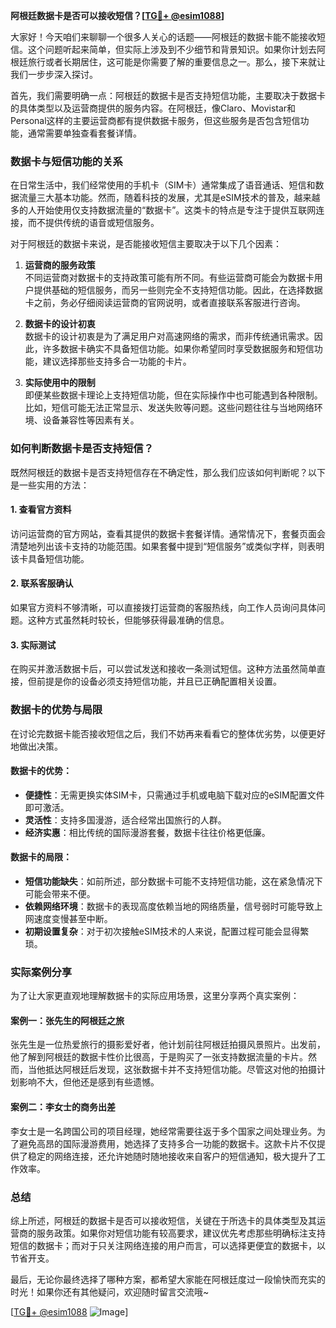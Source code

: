 **阿根廷数据卡是否可以接收短信？[[TG💪+ @esim1088](https://t.me/s/esim1088)]**

大家好！今天咱们来聊聊一个很多人关心的话题——阿根廷的数据卡能不能接收短信。这个问题听起来简单，但实际上涉及到不少细节和背景知识。如果你计划去阿根廷旅行或者长期居住，这可能是你需要了解的重要信息之一。那么，接下来就让我们一步步深入探讨。

首先，我们需要明确一点：阿根廷的数据卡是否支持短信功能，主要取决于数据卡的具体类型以及运营商提供的服务内容。在阿根廷，像Claro、Movistar和Personal这样的主要运营商都有提供数据卡服务，但这些服务是否包含短信功能，通常需要单独查看套餐详情。

### 数据卡与短信功能的关系

在日常生活中，我们经常使用的手机卡（SIM卡）通常集成了语音通话、短信和数据流量三大基本功能。然而，随着科技的发展，尤其是eSIM技术的普及，越来越多的人开始使用仅支持数据流量的“数据卡”。这类卡的特点是专注于提供互联网连接，而不提供传统的语音或短信服务。

对于阿根廷的数据卡来说，是否能接收短信主要取决于以下几个因素：

1. **运营商的服务政策**  
   不同运营商对数据卡的支持政策可能有所不同。有些运营商可能会为数据卡用户提供基础的短信服务，而另一些则完全不支持短信功能。因此，在选择数据卡之前，务必仔细阅读运营商的官网说明，或者直接联系客服进行咨询。

2. **数据卡的设计初衷**  
   数据卡的设计初衷是为了满足用户对高速网络的需求，而非传统通讯需求。因此，许多数据卡确实不具备短信功能。如果你希望同时享受数据服务和短信功能，建议选择那些支持多合一功能的卡片。

3. **实际使用中的限制**  
   即便某些数据卡理论上支持短信功能，但在实际操作中也可能遇到各种限制。比如，短信可能无法正常显示、发送失败等问题。这些问题往往与当地网络环境、设备兼容性等因素有关。

### 如何判断数据卡是否支持短信？

既然阿根廷的数据卡是否支持短信存在不确定性，那么我们应该如何判断呢？以下是一些实用的方法：

#### 1. 查看官方资料  
访问运营商的官方网站，查看其提供的数据卡套餐详情。通常情况下，套餐页面会清楚地列出该卡支持的功能范围。如果套餐中提到“短信服务”或类似字样，则表明该卡具备短信功能。

#### 2. 联系客服确认  
如果官方资料不够清晰，可以直接拨打运营商的客服热线，向工作人员询问具体问题。这种方式虽然耗时较长，但能够获得最准确的信息。

#### 3. 实际测试  
在购买并激活数据卡后，可以尝试发送和接收一条测试短信。这种方法虽然简单直接，但前提是你的设备必须支持短信功能，并且已正确配置相关设置。

### 数据卡的优势与局限

在讨论完数据卡能否接收短信之后，我们不妨再来看看它的整体优劣势，以便更好地做出决策。

#### 数据卡的优势：
- **便捷性**：无需更换实体SIM卡，只需通过手机或电脑下载对应的eSIM配置文件即可激活。
- **灵活性**：支持多国漫游，适合经常出国旅行的人群。
- **经济实惠**：相比传统的国际漫游套餐，数据卡往往价格更低廉。

#### 数据卡的局限：
- **短信功能缺失**：如前所述，部分数据卡可能不支持短信功能，这在紧急情况下可能会带来不便。
- **依赖网络环境**：数据卡的表现高度依赖当地的网络质量，信号弱时可能导致上网速度变慢甚至中断。
- **初期设置复杂**：对于初次接触eSIM技术的人来说，配置过程可能会显得繁琐。

### 实际案例分享

为了让大家更直观地理解数据卡的实际应用场景，这里分享两个真实案例：

#### 案例一：张先生的阿根廷之旅  
张先生是一位热爱旅行的摄影爱好者，他计划前往阿根廷拍摄风景照片。出发前，他了解到阿根廷的数据卡性价比很高，于是购买了一张支持数据流量的卡片。然而，当他抵达阿根廷后发现，这张数据卡并不支持短信功能。尽管这对他的拍摄计划影响不大，但他还是感到有些遗憾。

#### 案例二：李女士的商务出差  
李女士是一名跨国公司的项目经理，她经常需要往返于多个国家之间处理业务。为了避免高昂的国际漫游费用，她选择了支持多合一功能的数据卡。这款卡片不仅提供了稳定的网络连接，还允许她随时随地接收来自客户的短信通知，极大提升了工作效率。

### 总结

综上所述，阿根廷的数据卡是否可以接收短信，关键在于所选卡的具体类型及其运营商的服务政策。如果你对短信功能有较高要求，建议优先考虑那些明确标注支持短信的数据卡；而对于只关注网络连接的用户而言，可以选择更便宜的数据卡，以节省开支。

最后，无论你最终选择了哪种方案，都希望大家能在阿根廷度过一段愉快而充实的时光！如果你还有其他疑问，欢迎随时留言交流哦~  

[[TG💪+ @esim1088](https://t.me/s/esim1088) ![Image](https://i.postimg.cc/4NQfJmqS/Snipaste-2025-05-13-00-14-12.png)]